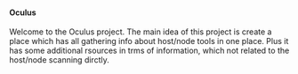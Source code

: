 #### Oculus ####

Welcome to the Oculus project.
The main idea of this project is create a place which has all gathering info about host/node tools in one place.
Plus it has some additional rsources in trms of information, which not related to the host/node scanning dirctly.
